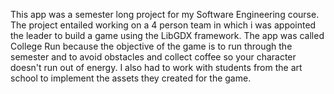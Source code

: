 This app was a semester long project for my Software Engineering course. The project entailed working on a 4 person team in which i was appointed the leader to build a game using the LibGDX framework. The app was called College Run because the objective of the game is to run through the semester and to avoid obstacles and collect coffee so your character doesn't run out of energy. I also had to work with students from the art school to implement the assets they created for the game. 
